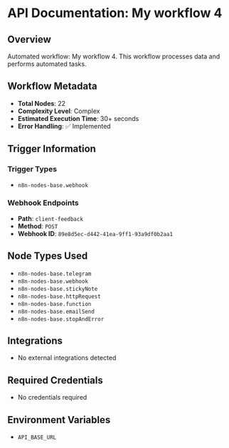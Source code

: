 # API Documentation: My workflow 4

## Overview
Automated workflow: My workflow 4. This workflow processes data and performs automated tasks.

## Workflow Metadata
- **Total Nodes**: 22
- **Complexity Level**: Complex
- **Estimated Execution Time**: 30+ seconds
- **Error Handling**: ✅ Implemented

## Trigger Information
### Trigger Types
- `n8n-nodes-base.webhook`

### Webhook Endpoints
- **Path**: `client-feedback`
- **Method**: `POST`
- **Webhook ID**: `89e8d5ec-d442-41ea-9ff1-93a9df0b2aa1`


## Node Types Used
- `n8n-nodes-base.telegram`
- `n8n-nodes-base.webhook`
- `n8n-nodes-base.stickyNote`
- `n8n-nodes-base.httpRequest`
- `n8n-nodes-base.function`
- `n8n-nodes-base.emailSend`
- `n8n-nodes-base.stopAndError`

## Integrations
- No external integrations detected

## Required Credentials
- No credentials required

## Environment Variables
- `API_BASE_URL`
